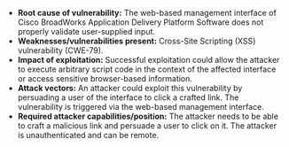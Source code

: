 - **Root cause of vulnerability:** The web-based management interface of Cisco BroadWorks Application Delivery Platform Software does not properly validate user-supplied input.
- **Weaknesses/vulnerabilities present:** Cross-Site Scripting (XSS) vulnerability (CWE-79).
- **Impact of exploitation:** Successful exploitation could allow the attacker to execute arbitrary script code in the context of the affected interface or access sensitive browser-based information.
- **Attack vectors:** An attacker could exploit this vulnerability by persuading a user of the interface to click a crafted link. The vulnerability is triggered via the web-based management interface.
- **Required attacker capabilities/position:** The attacker needs to be able to craft a malicious link and persuade a user to click on it. The attacker is unauthenticated and can be remote.